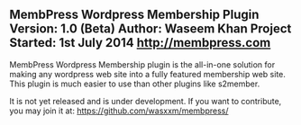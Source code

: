 MembPress Wordpress Membership Plugin
Version: 1.0 (Beta)
Author: Waseem Khan
Project Started: 1st July 2014
http://membpress.com
-------------------------------------
MembPress Wordpress Membership plugin is the all-in-one solution for making any wordpress web site into a fully featured
membership web site. This plugin is much easier to use than other plugins like s2member.

It is not yet released and is under development. If you want to contribute, you may join it at:
https://github.com/wasxxm/membpress/
